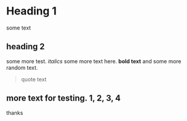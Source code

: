 # Heading 1

some text

## heading 2
some more test. *italics* some more text here. **bold text** and some more random text.

> quote text

more text for testing.
1, 2, 3, 4
---
thanks
